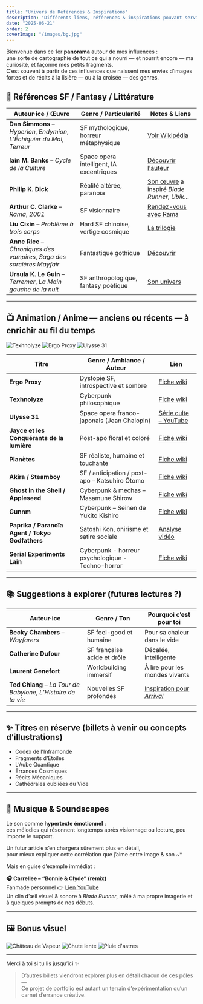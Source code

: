 ```yaml
---
title: "Univers de Références & Inspirations"
description: "Différents liens, références & inspirations pouvant servir suivant la curiosité."
date: "2025-06-21"
order: 2
coverImage: "/images/bg.jpg"
---
```


Bienvenue dans ce 1er **panorama** autour de mes influences :  
une sorte de cartographie de tout ce qui a nourri — et nourrit encore — ma curiosité, et façonne mes petits fragments.  
C’est souvent à partir de ces influences que naissent mes envies d’images fortes et de récits à la lisière — ou à la croisée — des genres.

## 🌌 Références SF / Fantasy / Littérature

| Auteur·ice / Œuvre | Genre / Particularité | Notes & Liens |
|--------------------|------------------------|----------------|
| **Dan Simmons** – *Hyperion*, *Endymion*, *L’Échiquier du Mal*, *Terreur* | SF mythologique, horreur métaphysique | [Voir Wikipédia](https://fr.wikipedia.org/wiki/Dan_Simmons) |
| **Iain M. Banks** – *Cycle de la Culture* | Space opera intelligent, IA excentriques | [Découvrir l'auteur](https://fr.wikipedia.org/wiki/Iain_Banks) |
| **Philip K. Dick** | Réalité altérée, paranoïa | [Son œuvre](https://fr.wikipedia.org/wiki/Philip_K._Dick) a inspiré *Blade Runner*, *Ubik*... |
| **Arthur C. Clarke** – *Rama*, *2001* | SF visionnaire | [Rendez-vous avec Rama](https://fr.wikipedia.org/wiki/Rendez-vous_avec_Rama) |
| **Liu Cixin** – *Problème à trois corps* | Hard SF chinoise, vertige cosmique | [La trilogie](https://fr.wikipedia.org/wiki/Trilogie_du_Probl%C3%A8me_%C3%A0_trois_corps) |
| **Anne Rice** – *Chroniques des vampires*, *Saga des sorcières Mayfair* | Fantastique gothique | [Découvrir](https://fr.wikipedia.org/wiki/Chroniques_des_vampires) |
| **Ursula K. Le Guin** – *Terremer*, *La Main gauche de la nuit* | SF anthropologique, fantasy poétique | [Son univers](https://fr.wikipedia.org/wiki/Ursula_K._Le_Guin) |

---

## 📺 Animation / Anime — anciens ou récents — à enrichir au fil du temps

<div class="gallery">
  <img src="/images/theme01/jpg/illustration (10).jpg" alt="Texhnolyze" />
  <img src="/images/theme01/jpg/illustration (3).jpg" alt="Ergo Proxy" />
  <img src="/images/theme01/jpg/illustration (7).jpg" alt="Ulysse 31" />
</div>

| Titre | Genre / Ambiance / Auteur | Lien |
|-------|---------------------------|------|
| **Ergo Proxy** | Dystopie SF, introspective et sombre | [Fiche wiki](https://fr.wikipedia.org/wiki/Ergo_Proxy) |
| **Texhnolyze** | Cyberpunk philosophique | [Fiche wiki](https://fr.wikipedia.org/wiki/Texhnolyze) |
| **Ulysse 31** | Space opera franco-japonais (Jean Chalopin) | [Série culte – YouTube](https://www.youtube.com/watch?v=5BSzGfm3oQY&list=PL_tzW6J4NTxh-dLaLPOMSKBjVEv2O9I1i) |
| **Jayce et les Conquérants de la lumière** | Post-apo floral et coloré | [Fiche wiki](https://fr.wikipedia.org/wiki/Jayce_et_les_Conqu%C3%A9rants_de_la_lumi%C3%A8re) |
| **Planètes** | SF réaliste, humaine et touchante | [Fiche wiki](https://fr.wikipedia.org/wiki/Planetes) |
| **Akira / Steamboy** | SF / anticipation / post-apo – Katsuhiro Ōtomo | [Fiche wiki](https://fr.wikipedia.org/wiki/Akira_(film_d%27animation)) |
| **Ghost in the Shell / Appleseed** | Cyberpunk & mechas – Masamune Shirow | [Fiche wiki](https://fr.wikipedia.org/wiki/Masamune_Shirow) |
| **Gunnm** | Cyberpunk – Seinen de Yukito Kishiro | [Fiche wiki](https://fr.wikipedia.org/wiki/Gunnm) |
| **Paprika / Paranoïa Agent / Tokyo Godfathers** | Satoshi Kon, onirisme et satire sociale | [Analyse vidéo](https://www.youtube.com/watch?v=oz49vQwSoTE) |
| **Serial Experiments Lain** | Cyberpunk - horreur psychologique - Techno-horror | [Fiche wiki](https://fr.wikipedia.org/wiki/Serial_Experiments_Lain) |

---

## 📚 Suggestions à explorer (futures lectures ?)

| Auteur·ice | Genre / Ton | Pourquoi c’est pour toi |
|------------|-------------|--------------------------|
| **Becky Chambers** – *Wayfarers* | SF feel-good et humaine | Pour sa chaleur dans le vide |
| **Catherine Dufour** | SF française acide et drôle | Décalée, intelligente |
| **Laurent Genefort** | Worldbuilding immersif | À lire pour les mondes vivants |
| **Ted Chiang** – *La Tour de Babylone*, *L’Histoire de ta vie* | Nouvelles SF profondes | [Inspiration pour *Arrival*](https://fr.wikipedia.org/wiki/Premier_Contact_(film,_2016)) |

---

## ✨ Titres en réserve (billets à venir ou concepts d’illustrations)

- Codex de l’Inframonde  
- Fragments d’Étoiles  
- L’Aube Quantique  
- Errances Cosmiques  
- Récits Mécaniques  
- Cathédrales oubliées du Vide

---

## 🎵 Musique & Soundscapes

Le son comme **hypertexte émotionnel** :  
ces mélodies qui résonnent longtemps après visionnage ou lecture, peu importe le support.

Un futur article s’en chargera sûrement plus en détail,  
pour mieux expliquer cette corrélation que j’aime entre image & son ~*  

Mais en guise d’exemple immédiat :

**🎧 Carrellee – “Bonnie & Clyde” (remix)**  
Fanmade personnel 👉 [Lien YouTube](https://youtu.be/l5hdXBcVReI)  
Un clin d’œil visuel & sonore à *Blade Runner*, mêlé à ma propre imagerie et à quelques prompts de nos débuts.

---

## 🖼️ Bonus visuel

<div class="gallery">
  <img src="/images/theme03/jpg/image (3).jpg" alt="Château de Vapeur" />
  <img src="/images/theme03/png/image (91).png" alt="Chute lente" />
  <img src="/images/theme01/jpg/illustration (12).jpg" alt="Pluie d'astres" />
</div>

---

Merci à toi si tu lis jusqu’ici ✨  
> D’autres billets viendront explorer plus en détail chacun de ces pôles —  
Ce projet de portfolio est autant un terrain d’expérimentation qu’un carnet d’errance créative.
